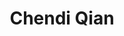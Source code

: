 ---
layout: page
title: Chendi Qian
email: chendi.qian@cs.rwth-aachen.de
description: I am interested in graph learning and combinatorial optimization.
room: 217
importance: 2
category: PhD Candidates
github: chendiqian
---